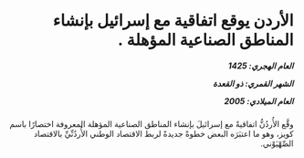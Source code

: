 <h1 dir="rtl">الأردن يوقع اتفاقية مع إسرائيل بإنشاء المناطق الصناعية المؤهلة .</h1>

<h5 dir="rtl">العام الهجري:  1425

الشهر القمري: ذو القعدة

العام الميلادي: 2005</h5>

<p dir="rtl">وقَّع الأُردُنُّ اتفاقيةً مع إسرائيلَ بإنشاء المناطق الصناعية المؤهلة المعروفة اختصارًا باسم كويز، وهو ما اعتبَرَه البعض خطوةً جديدةً لربط الاقتصاد الوطني الأُردُنِّيِّ بالاقتصاد الصِّهْيَوْني.</p></br>
